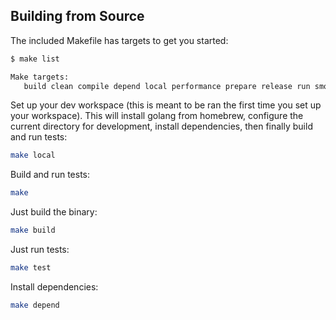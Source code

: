 ## Building from Source

The included Makefile has targets to get you started:

```bash
$ make list

Make targets:
   build clean compile depend local performance prepare release run smoke test wercker
```

Set up your dev workspace (this is meant to be ran the first time you set up your workspace). This will install golang from homebrew, configure the current directory for development, install dependencies, then finally build and run tests:

```bash
make local
```

Build and run tests:
```bash
make
```

Just build the binary:
```bash
make build
```

Just run tests:
```bash
make test
```

Install dependencies:
```bash
make depend
```
